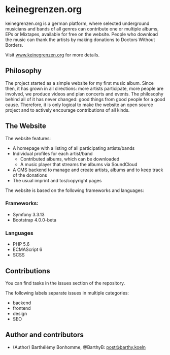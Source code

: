 # keinegrenzen.org

keinegrenzen.org is a german platform, where selected underground musicians and bands of all
genres can contribute one or multiple albums, EPs or Mixtapes, available for free on the website.
People who download the music can thank the artists by making donations to Doctors Without Borders.

Visit www.keinegrenzen.org for more details.

## Philosophy

The project started as a simple website for my first music album. Since then,
it has grown in all directions: more artists participate, more people are involved,
we produce videos and plan concerts and events.
The philosophy behind all of it has never changed: good things from good people for a good cause.
Therefore, it is only logical to make the website an open source project and to actively encourage
contributions of all kinds.

## The Website

The website features:
 
- A homepage with a listing of all participating artists/bands
- Individual profiles for each artist/band
  - Contributed albums, which can be downloaded
  - A music player that streams the albums via SoundCloud
- A CMS backend to manage and create artists, albums and to keep track of the donations
- The usual imprint and tos/copyright pages

The website is based on the following frameworks and languages:

### Frameworks:
- Symfony 3.3.13
- Bootstrap 4.0.0-beta

### Languages
- PHP 5.6
- ECMAScript 6
- SCSS

## Contributions

You can find tasks in the issues section of the repository.

The following labels separate issues in multiple categories:

- backend
- frontend
- design
- SEO

## Author and contributors

- (Author) Barthélémy Bonhomme, @BarthyB: post@barthy.koeln